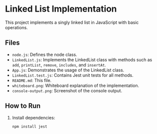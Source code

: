 # Linked List Implementation

This project implements a singly linked list in JavaScript with basic operations.

## Files

- `node.js`: Defines the node class.
- `LinkedList.js`: Implements the LinkedList class with methods such as `add`, `printList`, `remove`, `includes`, and `insertAt`.
- `App.js`: Demonstrates the usage of the LinkedList class.
- `LinkedList.test.js`: Contains Jest unit tests for all methods.
- `README.md`: This file.
- `whiteboard.png`: Whiteboard explanation of the implementation.
- `console-output.png`: Screenshot of the console output.

## How to Run

1. Install dependencies:
   ```bash
   npm install jest